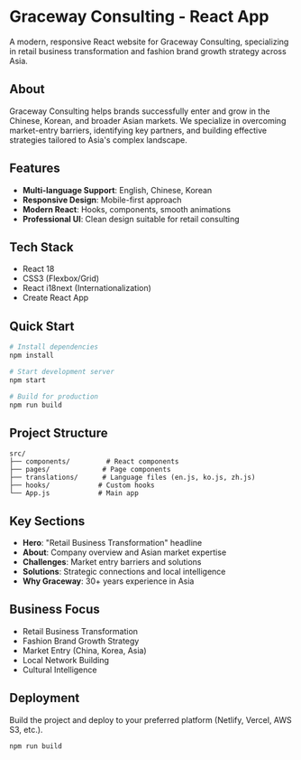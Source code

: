 # Graceway Consulting - React App

A modern, responsive React website for Graceway Consulting, specializing in retail business transformation and fashion brand growth strategy across Asia.

## About

Graceway Consulting helps brands successfully enter and grow in the Chinese, Korean, and broader Asian markets. We specialize in overcoming market-entry barriers, identifying key partners, and building effective strategies tailored to Asia's complex landscape.

## Features

- **Multi-language Support**: English, Chinese, Korean
- **Responsive Design**: Mobile-first approach
- **Modern React**: Hooks, components, smooth animations
- **Professional UI**: Clean design suitable for retail consulting

## Tech Stack

- React 18
- CSS3 (Flexbox/Grid)
- React i18next (Internationalization)
- Create React App

## Quick Start

```bash
# Install dependencies
npm install

# Start development server
npm start

# Build for production
npm run build
```

## Project Structure

```
src/
├── components/         # React components
├── pages/             # Page components
├── translations/      # Language files (en.js, ko.js, zh.js)
├── hooks/            # Custom hooks
└── App.js            # Main app
```

## Key Sections

- **Hero**: "Retail Business Transformation" headline
- **About**: Company overview and Asian market expertise
- **Challenges**: Market entry barriers and solutions
- **Solutions**: Strategic connections and local intelligence
- **Why Graceway**: 30+ years experience in Asia

## Business Focus

- Retail Business Transformation
- Fashion Brand Growth Strategy
- Market Entry (China, Korea, Asia)
- Local Network Building
- Cultural Intelligence

## Deployment

Build the project and deploy to your preferred platform (Netlify, Vercel, AWS S3, etc.).

```bash
npm run build
```
